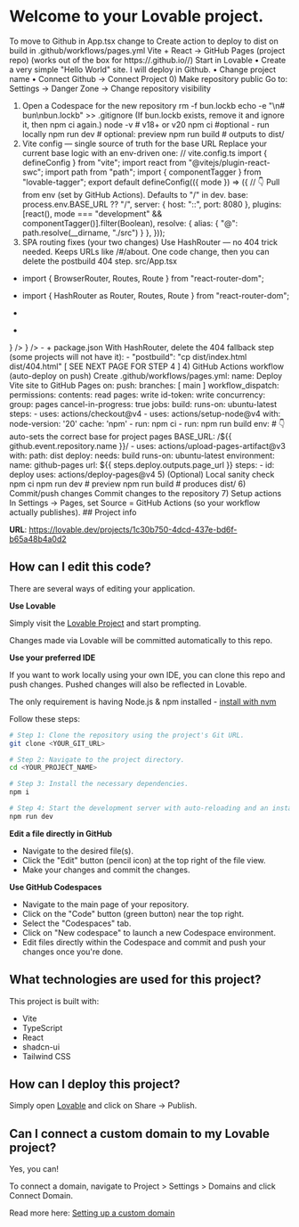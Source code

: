 # Welcome to your Lovable project.
To move to Github
in App.tsx change <BrowserRouter> to <HashRouter>
Create action to deploy to dist on build in  .github/workflows/pages.yml 
Vite + React → GitHub Pages (project repo)
(works out of the box for https://<user>.github.io/<repo>/)
Start in Lovable
• Create a very simple "Hello World" site. I will deploy in Github.
• Change project name
• Connect Github -> Connect Project
0) Make repository public
Go to: Settings → Danger Zone → Change repository visibility
1) Open a Codespace for the new repository
rm -f bun.lockb
echo -e "\n# bun\nbun.lockb" >> .gitignore
(If bun.lockb exists, remove it and ignore it, then npm ci again.)
node -v # v18+ or v20
npm ci
#optional - run locally
npm run dev # optional: preview
npm run build # outputs to dist/
2) Vite config — single source of truth for the base URL
Replace your current base logic with an env-driven one:
// vite.config.ts
import { defineConfig } from "vite";
import react from "@vitejs/plugin-react-swc";
import path from "path";
import { componentTagger } from "lovable-tagger";
export default defineConfig(({ mode }) => ({
// 👇 Pull from env (set by GitHub Actions). Defaults to "/" in dev.
base: process.env.BASE_URL ?? "/",
server: { host: "::", port: 8080 },
plugins: [react(), mode === "development" &&
componentTagger()].filter(Boolean),
resolve: { alias: { "@": path.resolve(__dirname, "./src") } },
}));
3) SPA routing fixes (your two changes)
Use HashRouter — no 404 trick needed. Keeps URLs like /#/about. One code change, then you can
delete the postbuild 404 step.
src/App.tsx
- import { BrowserRouter, Routes, Route } from "react-router-dom";
+ import { HashRouter as Router, Routes, Route } from "react-router-dom";
- <BrowserRouter basename={import.meta.env.BASE_URL}>
+ <Router>
<Routes>
<Route path="/" element={<Index />} />
<Route path="*" element={<NotFound />} />
</Routes>
- </BrowserRouter>
+ </Router>
package.json
With HashRouter, delete the 404 fallback step (some projects will not have it):
- "postbuild": "cp dist/index.html dist/404.html"
[ SEE NEXT PAGE FOR STEP 4 ]
4) GitHub Actions workflow (auto-deploy on push)
Create .github/workflows/pages.yml:
name: Deploy Vite site to GitHub Pages
on:
push:
branches: [ main ]
workflow_dispatch:
permissions:
contents: read
pages: write
id-token: write
concurrency:
group: pages
cancel-in-progress: true
jobs:
build:
runs-on: ubuntu-latest
steps:
- uses: actions/checkout@v4
- uses: actions/setup-node@v4
with:
node-version: '20'
cache: 'npm'
- run: npm ci
- run: npm run build
env:
# 👇 auto-sets the correct base for project pages
BASE_URL: /${{ github.event.repository.name }}/
- uses: actions/upload-pages-artifact@v3
with:
path: dist
deploy:
needs: build
runs-on: ubuntu-latest
environment:
name: github-pages
url: ${{ steps.deploy.outputs.page_url }}
steps:
- id: deploy
uses: actions/deploy-pages@v4
5) (Optional) Local sanity check
npm ci
npm run dev # preview
npm run build # produces dist/
6) Commit/push changes
Commit changes to the repository
7) Setup actions
In Settings → Pages, set Source = GitHub Actions (so your workflow actually publishes).
## Project info

**URL**: https://lovable.dev/projects/1c30b750-4dcd-437e-bd6f-b65a48b4a0d2

## How can I edit this code?

There are several ways of editing your application.

**Use Lovable**

Simply visit the [Lovable Project](https://lovable.dev/projects/1c30b750-4dcd-437e-bd6f-b65a48b4a0d2) and start prompting.

Changes made via Lovable will be committed automatically to this repo.

**Use your preferred IDE**

If you want to work locally using your own IDE, you can clone this repo and push changes. Pushed changes will also be reflected in Lovable.

The only requirement is having Node.js & npm installed - [install with nvm](https://github.com/nvm-sh/nvm#installing-and-updating)

Follow these steps:

```sh
# Step 1: Clone the repository using the project's Git URL.
git clone <YOUR_GIT_URL>

# Step 2: Navigate to the project directory.
cd <YOUR_PROJECT_NAME>

# Step 3: Install the necessary dependencies.
npm i

# Step 4: Start the development server with auto-reloading and an instant preview.
npm run dev
```

**Edit a file directly in GitHub**

- Navigate to the desired file(s).
- Click the "Edit" button (pencil icon) at the top right of the file view.
- Make your changes and commit the changes.

**Use GitHub Codespaces**

- Navigate to the main page of your repository.
- Click on the "Code" button (green button) near the top right.
- Select the "Codespaces" tab.
- Click on "New codespace" to launch a new Codespace environment.
- Edit files directly within the Codespace and commit and push your changes once you're done.

## What technologies are used for this project?

This project is built with:

- Vite
- TypeScript
- React
- shadcn-ui
- Tailwind CSS

## How can I deploy this project?

Simply open [Lovable](https://lovable.dev/projects/1c30b750-4dcd-437e-bd6f-b65a48b4a0d2) and click on Share -> Publish.

## Can I connect a custom domain to my Lovable project?

Yes, you can!

To connect a domain, navigate to Project > Settings > Domains and click Connect Domain.

Read more here: [Setting up a custom domain](https://docs.lovable.dev/tips-tricks/custom-domain#step-by-step-guide)
